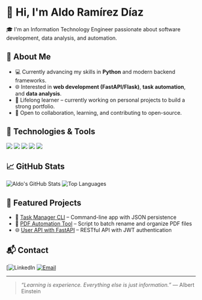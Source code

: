 # 👋 Hi, I'm Aldo Ramírez Díaz

🎓 I'm an Information Technology Engineer passionate about software development, data analysis, and automation.

## 🚀 About Me
- 💻 Currently advancing my skills in **Python** and modern backend frameworks.
- 🌐 Interested in **web development (FastAPI/Flask)**, **task automation**, and **data analysis**.
- 🧠 Lifelong learner – currently working on personal projects to build a strong portfolio.
- 🤝 Open to collaboration, learning, and contributing to open-source.

## 🧰 Technologies & Tools
<p align="left">
  <img src="https://img.shields.io/badge/Python-3776AB?style=for-the-badge&logo=python&logoColor=white"/>
  <img src="https://img.shields.io/badge/SQL-336791?style=for-the-badge&logo=postgresql&logoColor=white"/>
  <img src="https://img.shields.io/badge/FastAPI-005571?style=for-the-badge&logo=fastapi"/>
  <img src="https://img.shields.io/badge/Git-%23F05033.svg?style=for-the-badge&logo=git&logoColor=white"/>
  <img src="https://img.shields.io/badge/Linux-FCC624?style=for-the-badge&logo=linux&logoColor=black"/>
</p>

## 📈 GitHub Stats
![Aldo's GitHub Stats](https://github-readme-stats.vercel.app/api?username=aldoramirez&show_icons=true&theme=radical)
![Top Languages](https://github-readme-stats.vercel.app/api/top-langs/?username=aldoramirez&layout=compact&theme=radical)

## 📌 Featured Projects
- 🎯 [Task Manager CLI](#) – Command-line app with JSON persistence
- 🧪 [PDF Automation Tool](#) – Script to batch rename and organize PDF files
- 🌐 [User API with FastAPI](#) – RESTful API with JWT authentication

## 📬 Contact
[![LinkedIn](https://www.linkedin.com/in/aldo-ramirez-diaz/)
[![Email](https://img.shields.io/badge/email-aldoramirez@email.com-red?style=for-the-badge&logo=gmail&logoColor=white)](#)

---

> *“Learning is experience. Everything else is just information.”* — Albert Einstein


